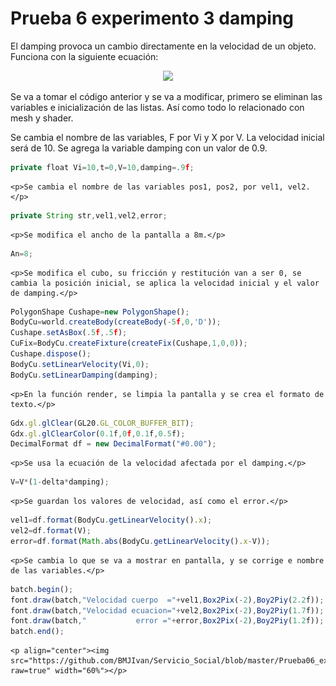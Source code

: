 <h1>Prueba 6 experimento 3 damping</h1>
    <p>El damping provoca un cambio directamente en la velocidad de un objeto. Funciona con la siguiente ecuación:</p>
    <p align="center"><img src="https://latex.codecogs.com/svg.latex?\Large&space;\color{White}V=V(1-delta*damping)"></p>
    <p>Se va a tomar el código anterior y se va a modificar, primero se eliminan las variables e inicialización de las listas. Así como todo lo relacionado con mesh y shader.</p>
    <p>Se cambia el nombre de las variables, F por Vi y X por V. La velocidad inicial será de 10. Se agrega la variable damping con un valor de 0.9.</p>

```javascript
private float Vi=10,t=0,V=10,damping=.9f;
```

    <p>Se cambia el nombre de las variables pos1, pos2, por vel1, vel2.</p>

```javascript
private String str,vel1,vel2,error;
```

    <p>Se modifica el ancho de la pantalla a 8m.</p>

```javascript
An=8;
```

    <p>Se modifica el cubo, su fricción y restitución van a ser 0, se cambia la posición inicial, se aplica la velocidad inicial y el valor de damping.</p>

```javascript
PolygonShape Cushape=new PolygonShape();
BodyCu=world.createBody(createBody(-5f,0,'D'));
Cushape.setAsBox(.5f,.5f);
CuFix=BodyCu.createFixture(createFix(Cushape,1,0,0));
Cushape.dispose();
BodyCu.setLinearVelocity(Vi,0);
BodyCu.setLinearDamping(damping);
```

    <p>En la función render, se limpia la pantalla y se crea el formato de texto.</p>

```javascript
Gdx.gl.glClear(GL20.GL_COLOR_BUFFER_BIT);
Gdx.gl.glClearColor(0.1f,0f,0.1f,0.5f);
DecimalFormat df = new DecimalFormat("#0.00");
```

    <p>Se usa la ecuación de la velocidad afectada por el damping.</p>

```javascript
V=V*(1-delta*damping);
```

    <p>Se guardan los valores de velocidad, así como el error.</p>

```javascript
vel1=df.format(BodyCu.getLinearVelocity().x);
vel2=df.format(V);
error=df.format(Math.abs(BodyCu.getLinearVelocity().x-V));
```

    <p>Se cambia lo que se va a mostrar en pantalla, y se corrige e nombre de las variables.</p>

```javascript
batch.begin();
font.draw(batch,"Velocidad cuerpo  ="+vel1,Box2Pix(-2),Boy2Piy(2.2f));
font.draw(batch,"Velocidad ecuacion="+vel2,Box2Pix(-2),Boy2Piy(1.7f));
font.draw(batch,"           error ="+error,Box2Pix(-2),Boy2Piy(1.2f));
batch.end();
```

    <p align="center"><img src="https://github.com/BMJIvan/Servicio_Social/blob/master/Prueba06_experimento_3_damping/imagen01.jpg?raw=true" width="60%"></p>